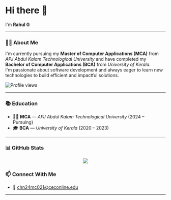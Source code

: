 <h1 align="left">Hi there <coders/> 👋</h1>

<p align="left">I'm <strong>Rahul G</strong></p>

---

### 🧑‍💻 About Me

I'm currently pursuing my **Master of Computer Applications (MCA)** from *APJ Abdul Kalam Technological University* and have completed my **Bachelor of Computer Applications (BCA)** from *University of Kerala*.  
I'm passionate about software development and always eager to learn new technologies to build efficient and impactful solutions.

<p align="left">
  <img src="https://komarev.com/ghpvc/?username=Rahulg-21&label=Profile%20views&color=0e75b6&style=flat" alt="Profile views" />
</p>

---

### 📚 Education

- 🧑‍🎓 **MCA** — *APJ Abdul Kalam Technological University* (2024 – Pursuing)  
- 🎓 **BCA** — *University of Kerala* (2020 – 2023)

---

### 📊 GitHub Stats

<p align="center">
  <img src="https://github-readme-stats.vercel.app/api/top-langs/?username=Rahulg-21&theme=merko&hide_border=true&include_all_commits=true&count_private=true&layout=compact" />
</p>

### 📫 Connect With Me

<!-- - 🔗 [LinkedIn](https://www.linkedin.com/in/murali-krishna-linked-in) -->
 - 📧 [chn24mc021@ceconline.edu](mailto:chn24mc021@ceconline.edu) 

---
